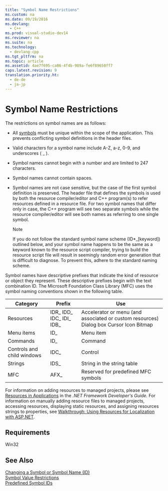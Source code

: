 ```yaml
---
title: "Symbol Name Restrictions"
ms.custom: na
ms.date: 09/19/2016
ms.devlang: 
  - C++
ms.prod: visual-studio-dev14
ms.reviewer: na
ms.suite: na
ms.technology: 
  - devlang-cpp
ms.tgt_pltfrm: na
ms.topic: article
ms.assetid: 4ae7f695-ca86-4f4b-989a-fe6f89650ff7
caps.latest.revision: 9
translation.priority.ht: 
  - de-de
  - ja-jp
---
```

# Symbol Name Restrictions
The restrictions on symbol names are as follows:  
  
-   All [symbols](../vs140/Symbols--Resource-Identifiers.md) must be unique within the scope of the application. This prevents conflicting symbol definitions in the header files.  
  
-   Valid characters for a symbol name include A-Z, a-z, 0-9, and underscores ( _ ).  
  
-   Symbol names cannot begin with a number and are limited to 247 characters.  
  
-   Symbol names cannot contain spaces.  
  
-   Symbol names are not case sensitive, but the case of the first symbol definition is preserved. The header file that defines the symbols is used by both the resource compiler/editor and C++ program(s) to refer resources defined in a resource file. For two symbol names that differ only in case, the C++ program will see two separate symbols while the resource compiler/editor will see both names as referring to one single symbol.  
  
    > [!NOTE]
    >  If you do not follow the standard symbol name scheme (ID*_[keyword]) outlined below, and your symbol name happens to be the same as a keyword known to the resource script compiler, trying to build the resource script file will result in seemingly random error generation that is difficult to diagnose. To prevent this, adhere to the standard naming scheme.  
  
 Symbol names have descriptive prefixes that indicate the kind of resource or object they represent. These descriptive prefixes begin with the text combination ID. The Microsoft Foundation Class Library (MFC) uses the symbol naming conventions shown in the following table.  
  
|Category|Prefix|Use|  
|--------------|------------|---------|  
|Resources|IDR_ IDD_ IDC_ IDI_ IDB_|Accelerator or menu (and associated or custom resources) Dialog box Cursor Icon Bitmap|  
|Menu items|ID_|Menu item|  
|Commands|ID_|Command|  
|Controls and child windows|IDC_|Control|  
|Strings|IDS_|String in the string table|  
|MFC|AFX_|Reserved for predefined MFC symbols|  
  
 For information on adding resources to managed projects, please see [Resources in Applications](assetId:///8ad495d4-2941-40cf-bf64-e82e85825890) in the *.NET Framework Developer's Guide.* For information on manually adding resource files to managed projects, accessing resources, displaying static resources, and assigning resources strings to properties, see [Walkthrough: Using Resources for Localization with ASP.NET](assetId:///bb4e5b44-e2b0-48ab-bbe9-609fb33900b6).  
  
## Requirements  
 Win32  
  
## See Also  
 [Changing a Symbol or Symbol Name (ID)](../vs140/Changing-a-Symbol-or-Symbol-Name--ID-.md)   
 [Symbol Value Restrictions](../vs140/Symbol-Value-Restrictions.md)   
 [Predefined Symbol IDs](../vs140/Predefined-Symbol-IDs.md)